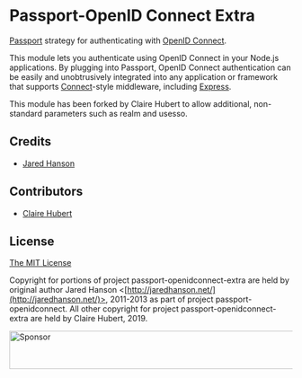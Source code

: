 # Passport-OpenID Connect Extra

[Passport](https://github.com/jaredhanson/passport) strategy for authenticating
with [OpenID Connect](http://openid.net/connect/).

This module lets you authenticate using OpenID Connect in your Node.js
applications.  By plugging into Passport, OpenID Connect authentication can be
easily and unobtrusively integrated into any application or framework that
supports [Connect](http://www.senchalabs.org/connect/)-style middleware,
including [Express](http://expressjs.com/).

This module has been forked by Claire Hubert to allow additional, non-standard parameters such as realm and usesso.

## Credits

  - [Jared Hanson](http://github.com/jaredhanson)

## Contributors

  - [Claire Hubert](https://github.com/hubertcl)

## License

[The MIT License](http://opensource.org/licenses/MIT)

Copyright for portions of project passport-openidconnect-extra are held by original author Jared Hanson <[http://jaredhanson.net/](http://jaredhanson.net/)>, 2011-2013 as part of project passport-openidconnect. All other copyright for project passport-openidconnect-extra are held by Claire Hubert, 2019.

<a target='_blank' rel='nofollow' href='https://app.codesponsor.io/link/vK9dyjRnnWsMzzJTQ57fRJpH/jaredhanson/passport-openidconnect'>  <img alt='Sponsor' width='888' height='68' src='https://app.codesponsor.io/embed/vK9dyjRnnWsMzzJTQ57fRJpH/jaredhanson/passport-openidconnect.svg' /></a>

